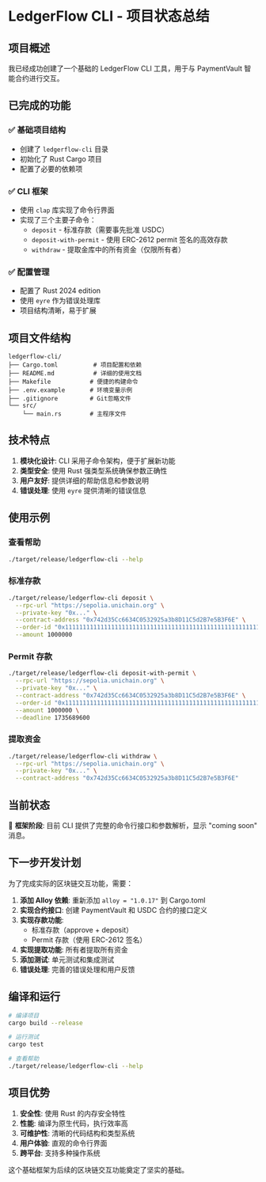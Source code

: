 # LedgerFlow CLI - 项目状态总结

## 项目概述

我已经成功创建了一个基础的 LedgerFlow CLI 工具，用于与 PaymentVault 智能合约进行交互。

## 已完成的功能

### ✅ 基础项目结构
- 创建了 `ledgerflow-cli` 目录
- 初始化了 Rust Cargo 项目
- 配置了必要的依赖项

### ✅ CLI 框架
- 使用 `clap` 库实现了命令行界面
- 实现了三个主要子命令：
  - `deposit` - 标准存款（需要事先批准 USDC）
  - `deposit-with-permit` - 使用 ERC-2612 permit 签名的高效存款
  - `withdraw` - 提取金库中的所有资金（仅限所有者）

### ✅ 配置管理
- 配置了 Rust 2024 edition
- 使用 `eyre` 作为错误处理库
- 项目结构清晰，易于扩展

## 项目文件结构

```
ledgerflow-cli/
├── Cargo.toml          # 项目配置和依赖
├── README.md           # 详细的使用文档
├── Makefile           # 便捷的构建命令
├── .env.example       # 环境变量示例
├── .gitignore         # Git忽略文件
└── src/
    └── main.rs        # 主程序文件
```

## 技术特点

1. **模块化设计**: CLI 采用子命令架构，便于扩展新功能
2. **类型安全**: 使用 Rust 强类型系统确保参数正确性
3. **用户友好**: 提供详细的帮助信息和参数说明
4. **错误处理**: 使用 `eyre` 提供清晰的错误信息

## 使用示例

### 查看帮助
```bash
./target/release/ledgerflow-cli --help
```

### 标准存款
```bash
./target/release/ledgerflow-cli deposit \
  --rpc-url "https://sepolia.unichain.org" \
  --private-key "0x..." \
  --contract-address "0x742d35Cc6634C0532925a3b8D11C5d2B7e5B3F6E" \
  --order-id "0x1111111111111111111111111111111111111111111111111111111111111111" \
  --amount 1000000
```

### Permit 存款
```bash
./target/release/ledgerflow-cli deposit-with-permit \
  --rpc-url "https://sepolia.unichain.org" \
  --private-key "0x..." \
  --contract-address "0x742d35Cc6634C0532925a3b8D11C5d2B7e5B3F6E" \
  --order-id "0x1111111111111111111111111111111111111111111111111111111111111111" \
  --amount 1000000 \
  --deadline 1735689600
```

### 提取资金
```bash
./target/release/ledgerflow-cli withdraw \
  --rpc-url "https://sepolia.unichain.org" \
  --private-key "0x..." \
  --contract-address "0x742d35Cc6634C0532925a3b8D11C5d2B7e5B3F6E"
```

## 当前状态

🔧 **框架阶段**: 目前 CLI 提供了完整的命令行接口和参数解析，显示 "coming soon" 消息。

## 下一步开发计划

为了完成实际的区块链交互功能，需要：

1. **添加 Alloy 依赖**: 重新添加 `alloy = "1.0.17"` 到 Cargo.toml
2. **实现合约接口**: 创建 PaymentVault 和 USDC 合约的接口定义
3. **实现存款功能**: 
   - 标准存款（approve + deposit）
   - Permit 存款（使用 ERC-2612 签名）
4. **实现提取功能**: 所有者提取所有资金
5. **添加测试**: 单元测试和集成测试
6. **错误处理**: 完善的错误处理和用户反馈

## 编译和运行

```bash
# 编译项目
cargo build --release

# 运行测试
cargo test

# 查看帮助
./target/release/ledgerflow-cli --help
```

## 项目优势

1. **安全性**: 使用 Rust 的内存安全特性
2. **性能**: 编译为原生代码，执行效率高
3. **可维护性**: 清晰的代码结构和类型系统
4. **用户体验**: 直观的命令行界面
5. **跨平台**: 支持多种操作系统

这个基础框架为后续的区块链交互功能奠定了坚实的基础。
